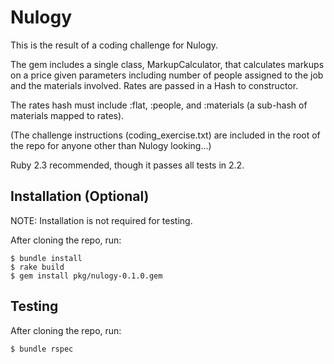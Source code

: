 # Nulogy

This is the result of a coding challenge for Nulogy.

The gem includes a single class, MarkupCalculator, that calculates markups on a price given parameters including number of people assigned to the job and the materials involved. Rates are passed in a Hash to constructor.

The rates hash must include :flat, :people, and :materials (a sub-hash of materials mapped to rates).

(The challenge instructions (coding_exercise.txt) are included in the root of the repo for anyone other than Nulogy looking...)

Ruby 2.3 recommended, though it passes all tests in 2.2.

## Installation (Optional)

NOTE: Installation is not required for testing.

After cloning the repo, run:

    $ bundle install
    $ rake build
    $ gem install pkg/nulogy-0.1.0.gem

## Testing

After cloning the repo, run:

    $ bundle rspec
